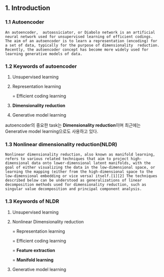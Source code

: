 

## 1. Introduction

### 1.1 Autoencoder

```
An autoencoder,  autoassiciator, or Diabolo network is an artificial neural network used for unsupervised learning of efficient codings. The aim of an autoencoder is to learn a representation (encoding) for a set of data, typically for the purpose of dimensionality  reduction. Recently, the autoencoder concept has become more widely used for learning generative models of data. 
```

### 1.2 Keywords of autoencoder

1. Unsupervised learning

2. Representation learning 

   = Efficient coding learning

3. **Dimensionality reduction**

4. Generative model learning

autoencoder의 중요한 task는 **Dimensionality reduction**이며 최근에는 Generative model learning으로도 사용하고 있다. 

### 1.3 Nonlinear dimensionality reduction(NLDR)

```
Nonlinear dimensionality reduction, also known as manifold learning, refers to various related techniques that aim to project high-dimensional data onto lower-dimensional latent manifolds, with the goal of either visualizing the data in the low-dimensional space, or learning the mapping (either from the high-dimensional space to the low-dimensional embedding or vice versa) itself.[1][2] The techniques described below can be understood as generalizations of linear decomposition methods used for dimensionality reduction, such as singular value decomposition and principal component analysis.
```

### 1.3 Keywords of NLDR

1. Unsupervised learning

2. Nonlinear Dimensionality reduction

   = Representation learning

   = Efficient coding learning

   = **Feature extraction**

   = **Manifold learning**

3. Generative model learning
